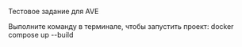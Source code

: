 Тестовое задание для AVE

Выполните команду в терминале, чтобы запустить проект:
    docker compose up --build